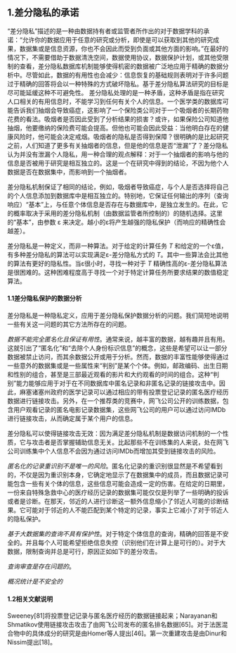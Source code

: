 ## 1.差分隐私的承诺
“差分隐私”描述的是一种由数据持有者或监管者所作出的对于数据学科的承诺：“允许你的数据应用于任意的研究或分析，即使是可以获取到其他的研究成果，数据集或是信息资源，你也不会因此而受到负面或其他方面的影响。”在最好的情况下，不需要借助于数据清洗空间，数据使用协议，数据保护计划，或其他受限制的查看，差分隐私数据库机制能够使得机密的数据被广泛地应用于精确的数据分析中。尽管如此，数据的有用性也会减少：信息恢复的基础规则表明对于许多问题过于精确的回答将会以一种特殊的方式破坏隐私。基于差分隐私算法研究的目标是尽可能延缓这种不可避免性。
差分隐私处理的是一种矛盾，这种矛盾是指在研究人口相关的有用信息时，不能学习到任何有关个人的信息。一个医学类的数据库可能告诉我们抽烟会导致癌症，这影响了一个保险类公司对于一个吸烟者的长期药物花费的看法。吸烟者是否因此受到了分析结果的损害？或许，如果保险公司知道他抽烟，他要缴纳的保险费可能会提高。但他也可能会因此受益：当他明白存在的健康风险时，他可能会决定戒烟。吸烟者的隐私是否得到保障？很明确的是比起研究之前，人们知道了更多有关抽烟者的信息，但是他的信息是否“泄漏”了？差分隐私认为并没有泄漏个人隐私，用一种合理的观点解释：对于一个抽烟者的影响与他的信息是否被用于研究是相互独立的。这是一个在研究中得到的结论，不因为他个人数据是否在数据集中，而影响到一个抽烟者。

差分隐私机制保证了相同的结论，例如，吸烟者导致癌症，与个人是否选择将自己的个人信息添加到数据库中是相互独立的。特别地，它保证任何输出的序列（查询响应）“基本”上，与任意个体信息是否存在与数据库中，是独立发生的。在此，它的概率取决于采用的差分隐私机制（由数据监管者所控制的）的随机选择。这里的“基本”，由参数 &epsilon; 来决定。越小的&epsilon;将产生越强的隐私保护（而响应的精确性会越差）。

差分隐私是一种定义，而非一种算法。对于给定的计算任务 _T_ 和给定的一个&epsilon;值，有多种差分隐私的算法可以实现满足&epsilon;-差分隐私方式的 _T_。其中一些算法会比其他的算法有更好的隐私性。当&epsilon;很小时，寻找一种对于 _T_ 精确性高的&epsilon;-差分隐私算法是很困难的。这种困难程度高于寻找一个对于特定计算任务所要求结果的数值稳定算法。



#### 1.1差分隐私保护的数据分析
差分隐私是一种隐私定义，应用于差分隐私保护数据分析的问题。我们简短地说明一些有关这一问题的其它方法所存在的问题。

_数据不能完全匿名化且保证有用性_。通常来说，越丰富的数据，越有趣并且有用。这就引出了“匿名化”和“去除个人身份标识信息”的概念，这些是希望可以让一部分数据被禁止访问，而其余数据公开或用于分析。然而，数据的丰富性能够使得通过一些意外的数据集或是一些属性来“判别”是某个个体。例如，邮政编码、出生日期和性别的组合，甚至是三部最近观看的影片和大约观看的时间的组合。这种“判别”能力能够应用于对于在不同数据库中匿名记录和非匿名记录的链接攻击中。因此，麻塞诸塞州政府的医学记录可以通过相应的带有投票登记记录的匿名医疗经历数据进行链接攻击。另外，在一个推荐类的竞赛中，网飞公司公开的训练数据，包含用户观看记录的匿名电影记录数据集，这些网飞公司的用户可以通过访问IMDb进行链接攻击，从而确定属于某个用户的信息。


差分隐私可以使得链接攻击无效：因为满足差分隐私机制是数据访问机制的一个性质，它与攻击者是否掌握辅助信息无关。比起那些不在训练集的人来说，处在网飞公司训练集中个人信息不会因为通过访问IMDb而增加其受到链接攻击的风险。

_匿名化的记录重识别不是唯一的风险_。匿名化记录的重识别很显然是不希望看到的，不仅是因为重识别本身，它确定地显示了在数据集中的成员，而且数据记录可能包含一些有关个体的信息，这些信息可能会造成一定的伤害。在给定的日期里，一份来自特殊急救中心的医疗经历记录的数据集可能仅仅是列举了一些明确的投诉或者是诊断。在那天，邻近的人进行诊断这一额外信息缩小了邻近人可能的诊断结果。它可能对于邻近的人不能匹配到某个特定的记录，事实上它减小了对于邻近人的隐私保护。

_基于大数据集的查询不具有保护性_。对于特定个体信息的查询，精确的回答是不安全的。并且每个人可能希望拒绝信息失控（识别他们在计算上是可行的）。对于大数据，限制查询并总是可行，原因正如如下的差分攻击。

_查询审查是存在问题的_。

_概况统计是不安全的_




#### 1.2相关文献说明

Sweeney[81]将投票登记记录与匿名医疗经历的数据链接起来；Narayanan和Shmatikov使用链接攻击攻击了由网飞公司发布的匿名排名数据[65]。对于法医混合物中的具体成分的研究是由Homer等人提出[46]。第一次重建攻击是由Dinur和Nissim提出[18]。

























